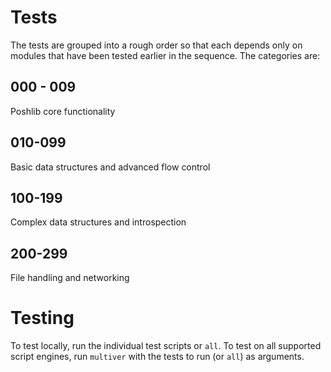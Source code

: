 # Tests

The tests are grouped into a rough order so that each depends only on modules that have been tested earlier in the sequence.
The categories are:

## 000 - 009

Poshlib core functionality

## 010-099

Basic data structures and advanced flow control

## 100-199

Complex data structures and introspection

## 200-299

File handling and networking

# Testing

To test locally, run the individual test scripts or `all`.
To test on all supported script engines, run `multiver` with the tests to run (or `all`) as arguments.
